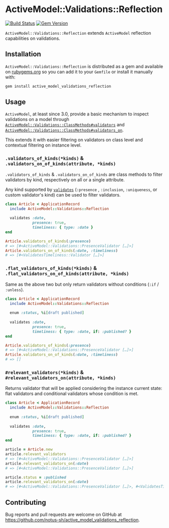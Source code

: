 # ActiveModel::Validations::Reflection

[![Build Status](https://travis-ci.com/notus-sh/active_model_validations_reflection.svg?branch=master)](https://travis-ci.com/notus-sh/active_model_validations_reflection)
[![Gem Version](https://badge.fury.io/rb/active_model_validations_reflection.svg)](https://badge.fury.io/rb/active_model_validations_reflection)

`ActiveModel::Validations::Reflection` extends `ActiveModel` reflection capabilities on validations.

## Installation

`ActiveModel::Validations::Reflection` is distributed as a gem and available on [rubygems.org](https://rubygems.org/gems/active_model_validations_reflection) so you can add it to your `Gemfile` or install it manually with:

```ruby
gem install active_model_validations_reflection
```

## Usage

`ActiveModel`, at least since 3.0, provide a basic mechanism to inspect validations on a model through [`ActiveModel::Validations::ClassMethods#validators`](https://api.rubyonrails.org/classes/ActiveModel/Validations/ClassMethods.html#method-i-validators) and [`ActiveModel::Validations::ClassMethods#validators_on`](https://api.rubyonrails.org/classes/ActiveModel/Validations/ClassMethods.html#method-i-validators_on).

This extends it with easier filtering on validators on class level and contextual filtering on instance level.

### `.validators_of_kinds(*kinds)` & `.validators_on_of_kinds(attribute, *kinds)`

`.validators_of_kinds` & `.validators_on_of_kinds` are class methods to filter validators by kind, respectively on all or a single attribute.

Any kind supported by [`validates`](https://api.rubyonrails.org/classes/ActiveModel/Validations/ClassMethods.html#method-i-validates) (`:presence` , `:inclusion`, `:uniqueness`, or custom validator's kind) can be used to filter validators.

```ruby
class Article < ApplicationRecord
  include ActiveModel::Validations::Reflection
  
  validates :date,
            presence: true,
            timeliness: { type: :date }
end

Article.validators_of_kinds(:presence)
# => [#<ActiveModel::Validations::PresenceValidator […]>]
Article.validators_on_of_kinds(:date, :timeliness)
# => [#<ValidatesTimeliness::Validator […]>]
```

### `.flat_validators_of_kinds(*kinds)` & `.flat_validators_on_of_kinds(attribute, *kinds)`

Same as the above two but only return validators without conditions (`:if` / `:unless`).

```ruby
class Article < ApplicationRecord
  include ActiveModel::Validations::Reflection
  
  enum :status, %i[draft published]
  
  validates :date,
            presence: true,
            timeliness: { type: :date, if: :published? }
end

Article.validators_of_kinds(:presence)
# => [#<ActiveModel::Validations::PresenceValidator […]>]
Article.validators_on_of_kinds(:date, :timeliness)
# => []
```

### `#relevant_validators(*kinds)` & `#relevant_validators_on(attribute, *kinds)`

Returns validator that will be applied considering the instance current state: flat validators and conditional validators whose condition is met.  

```ruby
class Article < ApplicationRecord
  include ActiveModel::Validations::Reflection
  
  enum :status, %i[draft published]
  
  validates :date,
            presence: true,
            timeliness: { type: :date, if: :published? }
end

article = Article.new
article.relevant_validators
# => [#<ActiveModel::Validations::PresenceValidator […]>]
article.relevant_validators_on(:date)
# => [#<ActiveModel::Validations::PresenceValidator […]>]

article.status = :published
article.relevant_validators_on(:date)
# => [#<ActiveModel::Validations::PresenceValidator […]>, #<ValidatesTimeliness::Validator […]>]
```

## Contributing

Bug reports and pull requests are welcome on GitHub at <https://github.com/notus-sh/active_model_validations_reflection>.
